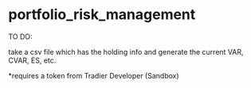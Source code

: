 # portfolio_risk_management

TO DO:

take a csv file which has the holding info and generate the current VAR, CVAR, ES, etc.

*requires a token from Tradier Developer (Sandbox)
